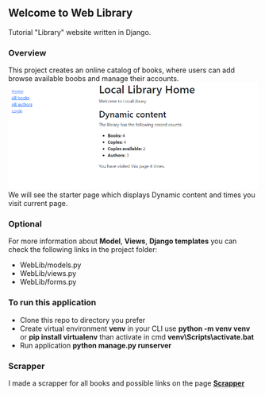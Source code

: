 ## Welcome to Web Library
Tutorial "Library" website written in Django.
### Overview
This project creates an online catalog of books, where users can add browse available boobs and
manage their accounts.
![img.png](img.png)
We will see the starter page which displays Dynamic content and times you visit current page.<br>
### Optional
For more information about **Model**, **Views**, **Django templates** you can check the following links in the project folder:
- WebLib/models.py
- WebLib/views.py
- WebLib/forms.py
### To run this application
- Clone this repo to directory you prefer
- Create virtual environment **venv** in your CLI use **python -m venv venv** or **pip install virtualenv** than activate in cmd **venv\Scripts\activate.bat**
- Run application **python manage.py runserver**
### Scrapper
I made a scrapper for all books and possible links on the page **[Scrapper](https://github.com/Denyss-stack/Scrapper_for_Library)**


